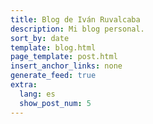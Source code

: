 ```yaml
---
title: Blog de Iván Ruvalcaba
description: Mi blog personal.
sort_by: date
template: blog.html
page_template: post.html
insert_anchor_links: none
generate_feed: true
extra:
  lang: es
  show_post_num: 5
---
```


